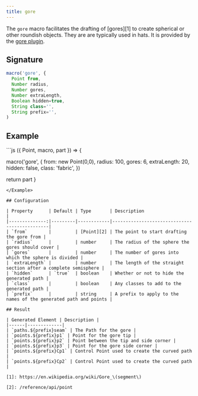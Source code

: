 ```yaml
---
title: gore
---
```


The `gore` macro facilitates the drafting of [gores][1] to create spherical or other roundish objects. They are are typically used in hats.
It is provided by the [gore plugin](/reference/plugins/grainline/).

## Signature

```js
macro('gore', { 
  Point from,
  Number radius,
  Number gores,
  Number extraLength,
  Boolean hidden=true,
  String class='',
  String prefix='',
)
```

## Example

<Example caption="Example of the gore macro">
```js
({ Point, macro, part }) => {

  macro('gore', { 
    from: new Point(0,0),
    radius: 100,
    gores: 6,
    extraLength: 20,
    hidden: false,
    class: 'fabric',
  })
  
  return part
}
```
</Example>

## Configuration

| Property      | Default | Type       | Description                                  |
|--------------:|---------|------------|----------------------------------------------|
| `from`        |         | [Point][2] | The point to start drafting the gore from |
| `radius`      |         | number     | The radius of the sphere the gores should cover |
| `gores`       |         | number     | The number of gores into which the sphere is divided |
| `extraLength` |         | number     | The length of the straight section after a complete semisphere |
| `hidden`      | `true`  | boolean    | Whether or not to hide the generated path |
| `class`       |         | boolean    | Any classes to add to the generated path |
| `prefix`      |         | string     | A prefix to apply to the names of the generated path and points |

## Result

| Generated Element | Description |
|------|-------------|
| `paths.${prefix}seam` | The Path for the gore |
| `points.${prefix}p1` | Point for the gore tip |
| `points.${prefix}p2` | Point between the tip and side corner |
| `points.${prefix}p3` | Point for the gore side corner |
| `points.${prefix}Cp1` | Control Point used to create the curved path |
| `points.${prefix}Cp2` | Control Point used to create the curved path |

[1]: https://en.wikipedia.org/wiki/Gore_\(segment\)

[2]: /reference/api/point
